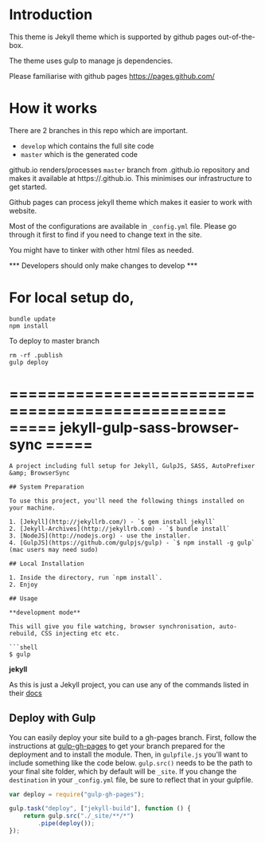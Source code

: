 # Introduction
This theme is Jekyll theme which is supported by github pages out-of-the-box. 

The theme uses gulp to manage js dependencies.

Please familiarise with github pages https://pages.github.com/

# How it works
There are 2 branches in this repo which are important. 
- `develop` which contains the full site code
- `master` which is the generated code

github.io renders/processes `master` branch from <username>.github.io repository and makes it available at https://<username>.github.io. This minimises our infrastructure to get started. 

Github pages can process jekyll theme which makes it easier to work with website. 

Most of the configurations are available in `_config.yml` file. Please go through it first to find if you need to change text in the site.

You might have to tinker with other html files as needed.


*** Developers should only make changes to develop ***


# For local setup do,
```
bundle update
npm install

```

To deploy to master branch
```
rm -rf .publish
gulp deploy
```

=================================================
=====     jekyll-gulp-sass-browser-sync     =====
=================================================
```
A project including full setup for Jekyll, GulpJS, SASS, AutoPrefixer &amp; BrowserSync

## System Preparation

To use this project, you'll need the following things installed on your machine.

1. [Jekyll](http://jekyllrb.com/) - `$ gem install jekyll`
2. [Jekyll-Archives](http://jekyllrb.com) - `$ bundle install`
3. [NodeJS](http://nodejs.org) - use the installer.
4. [GulpJS](https://github.com/gulpjs/gulp) - `$ npm install -g gulp` (mac users may need sudo)

## Local Installation

1. Inside the directory, run `npm install`.
2. Enjoy

## Usage

**development mode**

This will give you file watching, browser synchronisation, auto-rebuild, CSS injecting etc etc.

```shell
$ gulp
```

**jekyll**

As this is just a Jekyll project, you can use any of the commands listed in their [docs](http://jekyllrb.com/docs/usage/)

## Deploy with Gulp

You can easily deploy your site build to a gh-pages branch. First, follow the instructions at [gulp-gh-pages](https://github.com/rowoot/gulp-gh-pages) to get your branch prepared for the deployment and to install the module. Then, in `gulpfile.js` you'll want to include something like the code below. `gulp.src()` needs to be the path to your final site folder, which by default will be `_site`. If you change the `destination` in your `_config.yml` file, be sure to reflect that in your gulpfile.



```javascript
var deploy = require("gulp-gh-pages");

gulp.task("deploy", ["jekyll-build"], function () {
    return gulp.src("./_site/**/*")
        .pipe(deploy());
});
```
